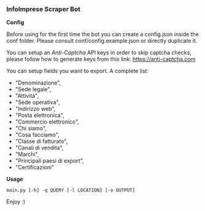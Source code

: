 ### InfoImprese Scraper Bot 

**Config**

Before using for the first time the bot you can create a config.json inside the conf folder.
Please consult conf/config.example.json or directly duplicate it.

You can setup an *Anti-Captcha* API keys in order to skip captcha checks,
please follow how to generate keys from this link:
https://anti-captcha.com

You can setup fields you want to export. 
A complete list:

- "Denominazione",
- "Sede legale",
- "Attività",
- "Sede operativa",
- "Indirizzo web",
- "Posta elettronica",
- "Commercio elettronico",
- "Chi siamo",
- "Cosa facciamo",
- "Classe di fatturato",
- "Canali di vendita",
- "Marchi",
- "Principali paesi di export",
- "Certificazioni"

**Usage**

```
main.py [-h] -q QUERY [-l LOCATION] [-o OUTPUT] 
```

Enjoy :)

